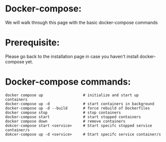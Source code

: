 # Docker-compose:
We will walk through this page with the basic docker-compose commands

# Prerequisite:
Please go back to the installation page in case you haven't install docker-compose yet.

# Docker-compose commands:
```
docker compose up                  # initialize and start up containers
docker-compose up -d               # start containers in background
docker-compose up -d --build       # force rebuild of Dockerfiles
docker compose stop                # stop containers
docker-compose start               # start stopped containers
docker compose down                # remove containers
dokcer-compose start <service>     # Start specifc stopped service container/s
dokcer-compose up -d <service>     # Start specifc service container/s
```
